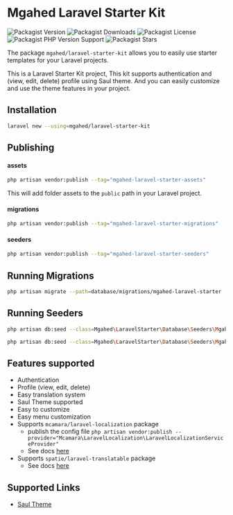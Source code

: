 # Mgahed Laravel Starter Kit
![Packagist Version](https://img.shields.io/packagist/v/mgahed/laravel-starter-kit?style=flat&color=blue)
![Packagist Downloads](https://img.shields.io/packagist/dt/mgahed/laravel-starter-kit?style=flat&color=blue)
![Packagist License](https://img.shields.io/packagist/l/mgahed/laravel-starter-kit?style=flat&color=green)
![Packagist PHP Version Support](https://img.shields.io/packagist/php-v/mgahed/laravel-starter-kit?style=flat&color=purple)
![Packagist Stars](https://img.shields.io/github/stars/mgahed/laravel-starter-kit?style=flat&color=orange)

The package `mgahed/laravel-starter-kit` allows you to easily use starter templates for your Laravel projects.

This is a Laravel Starter Kit project, This
kit supports authentication and (view, edit, delete) profile using Saul theme. And you can easily customize and use the theme features in your project.

## Installation

```bash
laravel new --using=mgahed/laravel-starter-kit
```

## Publishing

#### assets
```bash
php artisan vendor:publish --tag="mgahed-laravel-starter-assets"
```

This will add folder assets to the `public` path in your Laravel project.


#### migrations
```bash
php artisan vendor:publish --tag="mgahed-laravel-starter-migrations"
```

#### seeders
```bash
php artisan vendor:publish --tag="mgahed-laravel-starter-seeders"
```

## Running Migrations

```bash
php artisan migrate --path=database/migrations/mgahed-laravel-starter
```

## Running Seeders

```bash
php artisan db:seed --class=Mgahed\LaravelStarter\Database\Seeders\MgahedStarterSitesSeeder
```

```bash
php artisan db:seed --class=Mgahed\LaravelStarter\Database\Seeders\MgahedStarterMenusSeeder
```

## Features supported
* Authentication
* Profile (view, edit, delete)
* Easy translation system
* Saul Theme supported
* Easy to customize
* Easy menu customization
* Supports `mcamara/laravel-localization` package
    * publish the config file `php artisan vendor:publish --provider="Mcamara\LaravelLocalization\LaravelLocalizationServiceProvider"`
    * See docs [here](https://github.com/mcamara/laravel-localization)
* Supports `spatie/laravel-translatable` package
    * See docs [here](https://spatie.be/docs/laravel-translatable/v5/introduction)

## Supported Links

- [Saul Theme](https://keenthemes.com/products/saul-html-free)
